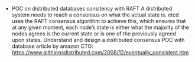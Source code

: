- POC on distributed databases consitency with RAFT
A distributed system needs to reach a consensus on what the actual state is. etcd uses the RAFT consensus
algorithm to achieve this, which ensures that at any given moment, each node’s state is
either what the majority of the nodes agrees is the current state or is one of the previously agreed upon states. 
Understand and design a distributed consensus POC with database 
article by amazon CTO: https://www.allthingsdistributed.com/2008/12/eventually_consistent.htm